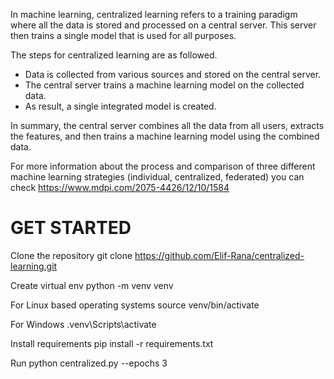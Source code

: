 In machine learning, centralized learning refers to a training paradigm where all the data is stored and processed on a central server. This server then trains a single model that is used for all purposes.

The steps for centralized learning are as followed.
  - Data is collected from various sources and stored on the central server.
  - The central server trains a machine learning model on the collected data.
  - As result, a single integrated model is created.

In summary, the central server combines all the data from all users, extracts the features, and then trains a machine learning model using the combined data.

For more information about the process and comparison of three different machine learning strategies (individual, centralized, federated) you can check https://www.mdpi.com/2075-4426/12/10/1584

# GET STARTED
Clone the repository
git clone https://github.com/Elif-Rana/centralized-learning.git

Create virtual env
python -m venv venv

For Linux based operating systems
source venv/bin/activate

For Windows
.venv\Scripts\activate

Install requirements
pip install -r requirements.txt

Run
python centralized.py --epochs 3
